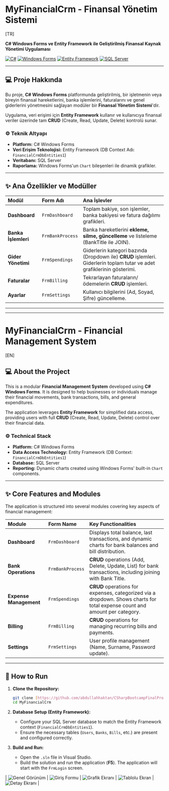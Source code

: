 # MyFinancialCrm - Finansal Yönetim Sistemi

[TR]

**C# Windows Forms ve Entity Framework ile Geliştirilmiş Finansal Kaynak Yönetimi Uygulaması**

[![C#](https://img.shields.io/badge/Language-C%23-blue.svg)](https://docs.microsoft.com/en-us/dotnet/csharp/)
[![Windows Forms](https://img.shields.io/badge/Platform-Windows%20Forms-blue.svg)](https://docs.microsoft.com/en-us/dotnet/desktop/winforms/)
[![Entity Framework](https://img.shields.io/badge/ORM-Entity%20Framework-blueviolet.svg)](https://docs.microsoft.com/en-us/ef/)
[![SQL Server](https://img.shields.io/badge/Database-SQL%20Server-lightgrey.svg)](https://www.microsoft.com/en-us/sql-server)

---

## 💻 Proje Hakkında

Bu proje, **C# Windows Forms** platformunda geliştirilmiş, bir işletmenin veya bireyin finansal hareketlerini, banka işlemlerini, faturalarını ve genel giderlerini yönetmesini sağlayan modüler bir **Finansal Yönetim Sistemi**'dir.

Uygulama, veri erişimi için **Entity Framework** kullanır ve kullanıcıya finansal veriler üzerinde tam **CRUD** (Create, Read, Update, Delete) kontrolü sunar.

### ⚙️ Teknik Altyapı

* **Platform:** C# Windows Forms
* **Veri Erişim Teknolojisi:** Entity Framework (DB Context Adı: `FinancialCrmDbEntities1`)
* **Veritabanı:** SQL Server
* **Raporlama:** Windows Forms'un `Chart` bileşenleri ile dinamik grafikler.

---

## ✨ Ana Özellikler ve Modüller

| Modül | Form Adı | Ana İşlevler |
| :--- | :--- | :--- |
| **Dashboard** | `FrmDashboard` | Toplam bakiye, son işlemler, banka bakiyesi ve fatura dağılımı grafikleri. |
| **Banka İşlemleri** | `FrmBankProcess` | Banka hareketlerini **ekleme, silme, güncelleme** ve listeleme (BankTitle ile JOIN). |
| **Gider Yönetimi** | `FrmSpendings` | Giderlerin kategori bazında (Dropdown ile) **CRUD** işlemleri. Giderlerin toplam tutar ve adet grafiklerinin gösterimi. |
| **Faturalar** | `FrmBilling` | Tekrarlayan faturaların/ödemelerin **CRUD** işlemleri. |
| **Ayarlar** | `FrmSettings` | Kullanıcı bilgilerini (Ad, Soyad, Şifre) güncelleme. |

---
---

# MyFinancialCrm - Financial Management System

[EN]

## 💻 About the Project

This is a modular **Financial Management System** developed using **C# Windows Forms**. It is designed to help businesses or individuals manage their financial movements, bank transactions, bills, and general expenditures.

The application leverages **Entity Framework** for simplified data access, providing users with full **CRUD** (Create, Read, Update, Delete) control over their financial data.

### ⚙️ Technical Stack

* **Platform:** C# Windows Forms
* **Data Access Technology:** Entity Framework (DB Context: `FinancialCrmDbEntities1`)
* **Database:** SQL Server
* **Reporting:** Dynamic charts created using Windows Forms' built-in `Chart` components.

---

## ✨ Core Features and Modules

The application is structured into several modules covering key aspects of financial management:

| Module | Form Name | Key Functionalities |
| :--- | :--- | :--- |
| **Dashboard** | `FrmDashboard` | Displays total balance, last transactions, and dynamic charts for bank balances and bill distribution. |
| **Bank Operations** | `FrmBankProcess` | **CRUD** operations (Add, Delete, Update, List) for bank transactions, including joining with Bank Title. |
| **Expense Management** | `FrmSpendings` | **CRUD** operations for expenses, categorized via a dropdown. Shows charts for total expense count and amount per category. |
| **Billing** | `FrmBilling` | **CRUD** operations for managing recurring bills and payments. |
| **Settings** | `FrmSettings` | User profile management (Name, Surname, Password update). |

---

## 🚀 How to Run

1.  **Clone the Repository:**
    ```bash
    git clone [https://github.com/abdullahhaktan/CSharpBootcampFinalProject](https://github.com/abdullahhaktan/CSharpBootcampFinalProject)
    cd MyFinancialCrm
    ```

2.  **Database Setup (Entity Framework):**
    * Configure your SQL Server database to match the Entity Framework context (`FinancialCrmDbEntities1`).
    * Ensure the necessary tables (`Users`, `Banks`, `Bills`, etc.) are present and configured correctly.

3.  **Build and Run:**
    * Open the `.sln` file in Visual Studio.
    * Build the solution and run the application (**F5**). The application will start with the `FrmLogin` screen.


| ![Genel Görünüm](image_46b845.png) | ![Giriş Formu](image_46bc88.jpg) | ![Grafik Ekranı](image_46bc63.png) | ![Tablolu Ekran](image_46bc45.png) | ![Detay Ekranı](image_46bc25.png) |
